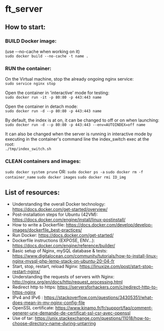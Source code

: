 # ft_server

## How to start:

### BUILD Docker image:  
 (use --no-cache when working on it)  
  `sudo docker build --no-cache -t name .`

### RUN the container:
On the Virtual machine, stop the already ongoing nginx service:  
  `sudo service nginx stop`

  Open the container in 'interactive' mode for testing:  
  `sudo docker run -it -p 80:80 -p 443:443 name`

  Open the container in detach mode:  
  `sudo docker run -d --p 80:80 -p 443:443 name`

  By default, the index is at on, it can be changed to off or on when launching:  
  `sudo docker run -d --p 80:80 -p 443:443 --env=AUTOINDEX=off name`

  It can also be changed when the server is running in interactive mode by executing in the container's command line the index_switch exec at the root:  
  `./tmp/index_switch.sh`

### CLEAN containers and images:
  `sudo docker system prune`
  OR:
  `sudo docker ps -a`
  `sudo docker rm -f container_name`
  `sudo docker images`
  `sudo docker rmi ID_img`  


## List of resources:

* Understanding the overall Docker technology: https://docs.docker.com/get-started/overview/
* Post-installation steps for Ubuntu (42VM): https://docs.docker.com/engine/install/linux-postinstall/
* How to write a Dockerfile: https://docs.docker.com/develop/develop-images/dockerfile_best-practices/
* Run Docker: https://docs.docker.com/get-started/
* Dockerfile instructions (EXPOSE, ENV...): https://docs.docker.com/engine/reference/builder/
* Basic setup of Nginx, mySQL database & tests: https://www.digitalocean.com/community/tutorials/how-to-install-linux-nginx-mysql-php-lemp-stack-on-ubuntu-20-04-fr
* Start, stop, restart, reload Nginx: https://linuxize.com/post/start-stop-restart-nginx/
* Understanding the requests of servers with Nginx: http://nginx.org/en/docs/http/request_processing.html
* Redirect http to https: https://serversforhackers.com/c/redirect-http-to-https-nginx
* IPv4 and IPv6 : https://stackoverflow.com/questions/34305351/what-does-mean-in-my-nginx-config-file
* OpenSSL certificate: https://www.kinamo.fr/fr/support/faq/comment-generer-une-demande-de-certificat-ssl-csr-avec-openssl
* Use of tar: https://unix.stackexchange.com/questions/11018/how-to-choose-directory-name-during-untarring
